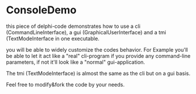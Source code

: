 # ConsoleDemo

this piece of delphi-code demonstrates how to use a cli (CommandLineInterface), a 
gui (GraphicalUserInterface) and a tmi (TextModeInterface in one executable.

you will be able to widely customize the codes behavior. For Example you'll be able
to let it act like a "real" cli-program if you provide any command-line
parameters, if not it'll look like a "normal" gui-application.

The tmi (TextModeInterface) is almost the same as the cli but on a gui basis.

Feel free to modify&fork the code by your needs.
